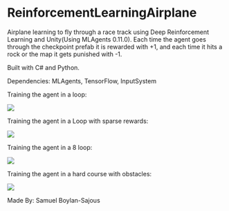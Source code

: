 # ReinforcementLearningAirplane
Airplane learning to fly through a race track using Deep Reinforcement Learning and Unity(Using MLAgents 0.11.0). Each time the agent goes through the checkpoint prefab it is rewarded with +1, and each time it hits a rock or the map it gets punished with -1.

Built with C# and Python.

Dependencies: 
MLAgents, TensorFlow, InputSystem


Training the agent in a loop: 

![](LoopAircraftGIF.gif)

Training the agent in a Loop with sparse rewards:

![](LoopSparseAircraftGiF.gif)

Training the agent in a 8 loop:

![](8aircraftAgentGIF.gif)

Training the agent in a hard course with obstacles:

![](HARDaircraftAgentGIF.gif)

Made By: Samuel Boylan-Sajous
